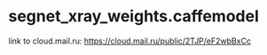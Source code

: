 segnet_xray_weights.caffemodel
=======
link to cloud.mail.ru: https://cloud.mail.ru/public/2TJP/eF2wbBxCc
